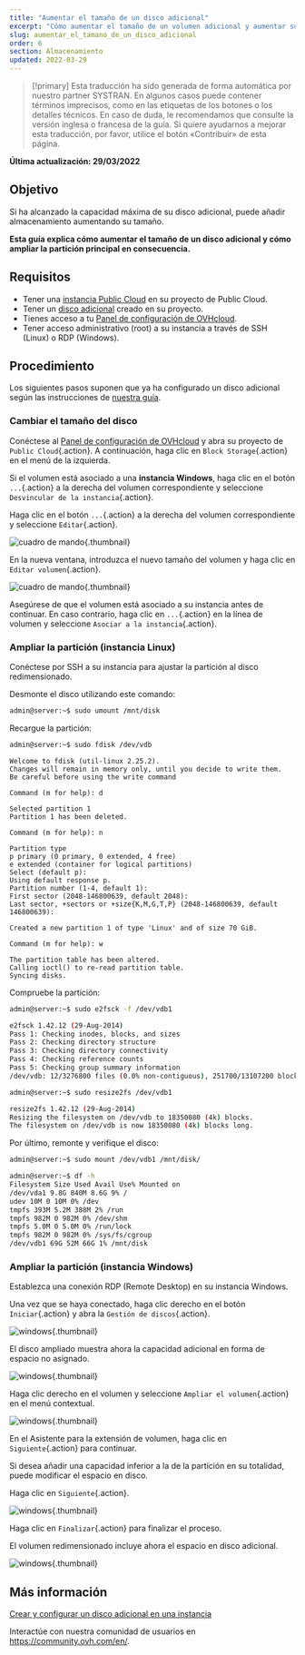 ```yaml
---
title: "Aumentar el tamaño de un disco adicional"
excerpt: "Cómo aumentar el tamaño de un volumen adicional y aumentar su partición principal"
slug: aumentar_el_tamano_de_un_disco_adicional
order: 6
section: Almacenamiento
updated: 2022-03-29
---
```


> [!primary]
> Esta traducción ha sido generada de forma automática por nuestro partner SYSTRAN. En algunos casos puede contener términos imprecisos, como en las etiquetas de los botones o los detalles técnicos. En caso de duda, le recomendamos que consulte la versión inglesa o francesa de la guía. Si quiere ayudarnos a mejorar esta traducción, por favor, utilice el botón «Contribuir» de esta página.
> 

**Última actualización: 29/03/2022**

## Objetivo

Si ha alcanzado la capacidad máxima de su disco adicional, puede añadir almacenamiento aumentando su tamaño. 

**Esta guía explica cómo aumentar el tamaño de un disco adicional y cómo ampliar la partición principal en consecuencia.**

## Requisitos

- Tener una [instancia Public Cloud](https://www.ovhcloud.com/es-es/public-cloud/) en su proyecto de Public Cloud.
- Tener un [disco adicional](../crear_y_configurar_un_disco_adicional_en_una_instancia/) creado en su proyecto.
- Tienes acceso a tu [Panel de configuración de OVHcloud](https://www.ovh.com/auth/?action=gotomanager&from=https://www.ovh.es/&ovhSubsidiary=es).
- Tener acceso administrativo (root) a su instancia a través de SSH (Linux) o RDP (Windows).

## Procedimiento

Los siguientes pasos suponen que ya ha configurado un disco adicional según las instrucciones de [nuestra guía](../crear_y_configurar_un_disco_adicional_en_una_instancia/).

### Cambiar el tamaño del disco

Conéctese al [Panel de configuración de OVHcloud](https://www.ovh.com/auth/?action=gotomanager&from=https://www.ovh.es/&ovhSubsidiary=es) y abra su proyecto de `Public Cloud`{.action}. A continuación, haga clic en `Block Storage`{.action} en el menú de la izquierda.

Si el volumen está asociado a una **instancia Windows**, haga clic en el botón `...`{.action} a la derecha del volumen correspondiente y seleccione `Desvincular de la instancia`{.action}.

Haga clic en el botón `...`{.action} a la derecha del volumen correspondiente y seleccione `Editar`{.action}.

![cuadro de mando](images/increase-disk-02.png){.thumbnail}

En la nueva ventana, introduzca el nuevo tamaño del volumen y haga clic en `Editar volumen`{.action}.

![cuadro de mando](images/increase-disk-03.png){.thumbnail}

Asegúrese de que el volumen está asociado a su instancia antes de continuar. En caso contrario, haga clic en `...`{.action} en la línea de volumen y seleccione `Asociar a la instancia`{.action}.

### Ampliar la partición (instancia Linux)

Conéctese por SSH a su instancia para ajustar la partición al disco redimensionado.

Desmonte el disco utilizando este comando:

```bash
admin@server:~$ sudo umount /mnt/disk
```

Recargue la partición:

```bash
admin@server:~$ sudo fdisk /dev/vdb
```
```console
Welcome to fdisk (util-linux 2.25.2).
Changes will remain in memory only, until you decide to write them.
Be careful before using the write command
```
```console
Command (m for help): d

Selected partition 1
Partition 1 has been deleted.
```
```console
Command (m for help): n

Partition type
p primary (0 primary, 0 extended, 4 free)
e extended (container for logical partitions)
Select (default p):
Using default response p.
Partition number (1-4, default 1):
First sector (2048-146800639, default 2048):
Last sector, +sectors or +size{K,M,G,T,P} (2048-146800639, default 146800639):

Created a new partition 1 of type 'Linux' and of size 70 GiB.
```
```console
Command (m for help): w

The partition table has been altered.
Calling ioctl() to re-read partition table.
Syncing disks.
```

Compruebe la partición:

```bash
admin@server:~$ sudo e2fsck -f /dev/vdb1

e2fsck 1.42.12 (29-Aug-2014)
Pass 1: Checking inodes, blocks, and sizes
Pass 2: Checking directory structure
Pass 3: Checking directory connectivity
Pass 4: Checking reference counts
Pass 5: Checking group summary information
/dev/vdb: 12/3276800 files (0.0% non-contiguous), 251700/13107200 blocks
```

```bash
admin@server:~$ sudo resize2fs /dev/vdb1

resize2fs 1.42.12 (29-Aug-2014)
Resizing the filesystem on /dev/vdb to 18350080 (4k) blocks.
The filesystem on /dev/vdb is now 18350080 (4k) blocks long.
```

Por último, remonte y verifique el disco:

```bash
admin@server:~$ sudo mount /dev/vdb1 /mnt/disk/
```

```bash
admin@server:~$ df -h
Filesystem Size Used Avail Use% Mounted on
/dev/vda1 9.8G 840M 8.6G 9% /
udev 10M 0 10M 0% /dev
tmpfs 393M 5.2M 388M 2% /run
tmpfs 982M 0 982M 0% /dev/shm
tmpfs 5.0M 0 5.0M 0% /run/lock
tmpfs 982M 0 982M 0% /sys/fs/cgroup
/dev/vdb1 69G 52M 66G 1% /mnt/disk
```

### Ampliar la partición (instancia Windows)

Establezca una conexión RDP (Remote Desktop) en su instancia Windows.

Una vez que se haya conectado, haga clic derecho en el botón `Iniciar`{.action} y abra la `Gestión de discos`{.action}.

![windows](images/resize-win-01.png){.thumbnail}

El disco ampliado muestra ahora la capacidad adicional en forma de espacio no asignado.

![windows](images/resize-win-02.png){.thumbnail}

Haga clic derecho en el volumen y seleccione `Ampliar el volumen`{.action} en el menú contextual.

![windows](images/resize-win-03.png){.thumbnail}

En el Asistente para la extensión de volumen, haga clic en `Siguiente`{.action} para continuar.

Si desea añadir una capacidad inferior a la de la partición en su totalidad, puede modificar el espacio en disco.

Haga clic en `Siguiente`{.action}.

![windows](images/resize-win-04.png){.thumbnail}

Haga clic en `Finalizar`{.action} para finalizar el proceso.

El volumen redimensionado incluye ahora el espacio en disco adicional.

![windows](images/resize-win-05.png){.thumbnail}

## Más información

[Crear y configurar un disco adicional en una instancia](../crear_y_configurar_un_disco_adicional_en_una_instancia/)

Interactúe con nuestra comunidad de usuarios en <https://community.ovh.com/en/>.